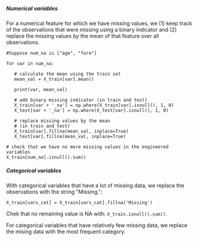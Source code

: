 ##### Numerical variables

For a numerical feature for which we have missing values, we (1) keep 
track of the observations that were missing using a binary indicator
 and (2) replace the missing values by the mean of that feature over all observations.
 
 ```
#Suppose num_na is ["age", "fare"]

for var in num_na:

    # calculate the mean using the train set
    mean_val = X_train[var].mean()
    
    print(var, mean_val)

    # add binary missing indicator (in train and test)
    X_train[var + '_na'] = np.where(X_train[var].isnull(), 1, 0)
    X_test[var + '_na'] = np.where(X_test[var].isnull(), 1, 0)

    # replace missing values by the mean
    # (in train and test)
    X_train[var].fillna(mean_val, inplace=True)
    X_test[var].fillna(mean_val, inplace=True)

# check that we have no more missing values in the engineered variables
X_train[num_na].isnull().sum()
``` 


##### Categorical variables

With categorical variables that have a lot of missing data, 
we replace the observations with the string "Missing.":

```
X_train[vars_cat] = X_train[vars_cat].fillna('Missing')
```
Chek that no remaining value is NA with: `X_train.isnull().sum()`.


For categorical variables that have relatively few missing data, we
replace the mising data with the most frequent category. 